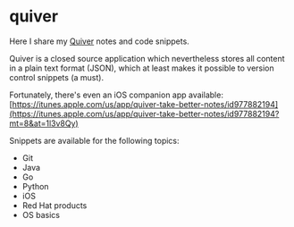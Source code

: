 # quiver
Here I share my [Quiver](https://itunes.apple.com/app/quiver-programmers-notebook/id866773894?mt=8&at=1l3v8Qy) notes and code snippets. 

Quiver is a closed source application which nevertheless stores all content in a plain text format (JSON), which at least makes it possible to version control snippets (a must).

Fortunately, there's even an iOS companion app available: [https://itunes.apple.com/us/app/quiver-take-better-notes/id977882194](https://itunes.apple.com/us/app/quiver-take-better-notes/id977882194?mt=8&at=1l3v8Qy)

Snippets are available for the following topics:
  * Git
  * Java
  * Go
  * Python
  * iOS
  * Red Hat products
  * OS basics
